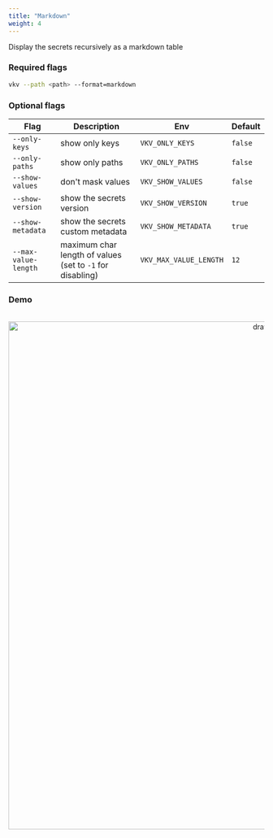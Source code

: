 ```yaml
---
title: "Markdown"
weight: 4
---
```


Display the secrets recursively as a markdown table

### Required flags

```bash
vkv --path <path> --format=markdown
```

### Optional flags
| Flag                  | Description                                                                       | Env                    | Default |
|-----------------------|-----------------------------------------------------------------------------------|------------------------|---------|
| `--only-keys`         | show only keys                                                                    | `VKV_ONLY_KEYS`        | `false` |
| `--only-paths`        | show only paths                                                                   | `VKV_ONLY_PATHS`       | `false` |
| `--show-values`       | don't mask values                                                                 | `VKV_SHOW_VALUES`      | `false` |
| `--show-version`      | show the secrets version                                                          | `VKV_SHOW_VERSION`     | `true`  |
| `--show-metadata`     | show the secrets custom metadata                                                  | `VKV_SHOW_METADATA`    | `true`  |
| `--max-value-length`  | maximum char length of values (set to `-1` for disabling)                         | `VKV_MAX_VALUE_LENGTH` | `12`    |

### Demo
<div align="center">
<br>
<img src="https://media.githubusercontent.com/media/FalcoSuessgott/vkv/master/www/static/images/markdown.gif" alt="drawing" width="1000"/>
</div>
